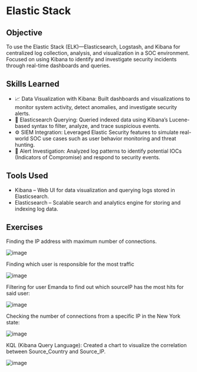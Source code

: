 # Elastic Stack

## Objective

To use the Elastic Stack (ELK)—Elasticsearch, Logstash, and Kibana for centralized log collection, analysis, and visualization in a SOC environment. Focused on using Kibana to identify and investigate security incidents through real-time dashboards and queries.

## Skills Learned

- 📈 Data Visualization with Kibana: Built dashboards and visualizations to monitor system activity, detect anomalies, and investigate security alerts.
- 🧠 Elasticsearch Querying: Queried indexed data using Kibana’s Lucene-based syntax to filter, analyze, and trace suspicious events.
- ⚙️ SIEM Integration: Leveraged Elastic Security features to simulate real-world SOC use cases such as user behavior monitoring and threat hunting.
- 🚨 Alert Investigation: Analyzed log patterns to identify potential IOCs (Indicators of Compromise) and respond to security events.

## Tools Used

- Kibana – Web UI for data visualization and querying logs stored in Elasticsearch.
- Elasticsearch – Scalable search and analytics engine for storing and indexing log data.

## Exercises

Finding the IP address with maximum number of connections.

![image](https://github.com/user-attachments/assets/d5626e57-4789-4abb-b120-10346430db1b)

Finding which user is responsible for the most traffic

![image](https://github.com/user-attachments/assets/c5eee2db-a0c3-4716-af83-84d699f33f81)

Filtering for user Emanda to find out which sourceIP has the most hits for said user:

![image](https://github.com/user-attachments/assets/a78c65c5-9195-4438-b30b-a4f24c7ee009)

Checking the number of connections from a specific IP in the New York state:

![image](https://github.com/user-attachments/assets/312a12a5-6036-49a1-bdb0-0104c0bad8a7)

KQL (Kibana Query Language):
Created a chart to visualize the correlation between Source_Country and Source_IP.

![image](https://github.com/user-attachments/assets/79357fcc-a8e9-4893-99bf-2e9d6bc2f684)

